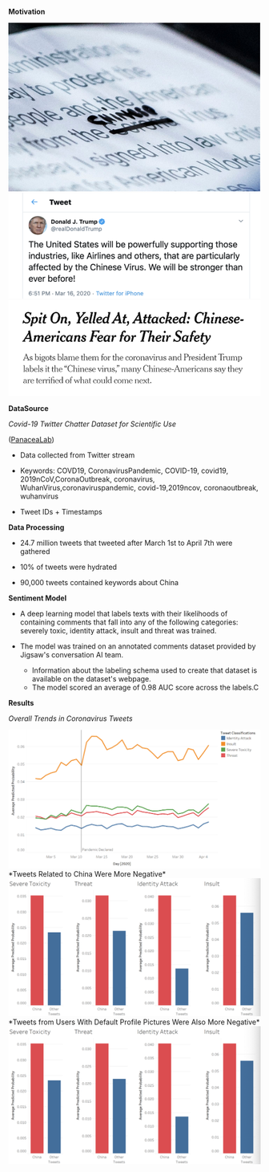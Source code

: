 

**Motivation**

<img src="/assets/img/covid_tweets/image1.png" >
<img src="/assets/img/covid_tweets/image2.png" >
<img src="/assets/img/covid_tweets/image3.png" >




**DataSource**

*Covid-19 Twitter Chatter Dataset for Scientific Use*

([PanaceaLab](http://www.panacealab.org/covid19/))

* Data collected from Twitter stream 

* Keywords: COVD19, CoronavirusPandemic, COVID-19, covid19, 2019nCoV,CoronaOutbreak, coronavirus, WuhanVirus,coronaviruspandemic, covid-19,2019ncov, coronaoutbreak, wuhanvirus

* Tweet IDs + Timestamps





**Data Processing**

* 24.7 million tweets that tweeted after March 1st to April 7th were gathered

* 10% of tweets were hydrated

* 90,000 tweets contained keywords about China

**Sentiment Model**

* A deep learning model that labels texts with their likelihoods of containing comments that fall into any of the following categories: severely toxic, identity attack, insult and threat was trained. 

* The model was trained on an annotated comments dataset provided by Jigsaw's conversation AI team.
	* Information about the labeling schema used to create that dataset is available on the dataset's webpage.
	* The model scored an average of 0.98 AUC score across the labels.C
	
**Results**

*Overall Trends in Coronavirus Tweets*

<img src="/assets/img/covid_tweets/image4.png" >
*Tweets Related to China Were More Negative*

<img src="/assets/img/covid_tweets/image5.png" >
*Tweets from Users With Default Profile Pictures Were Also More Negative*
<img src="/assets/img/covid_tweets/image5.png" >
